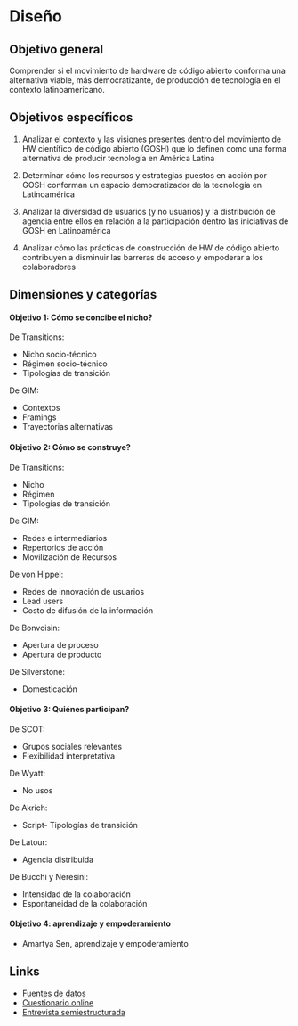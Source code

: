 # Diseño

## Objetivo general

Comprender si el movimiento de hardware de código abierto conforma una alternativa viable, más democratizante, de producción de tecnología en el contexto latinoamericano.

## Objetivos específicos

1. Analizar el contexto y las visiones presentes dentro del movimiento de HW científico de código abierto (GOSH) que lo definen como una forma alternativa de producir tecnología en América Latina

2. Determinar cómo los recursos y estrategias puestos en acción por GOSH conforman un espacio democratizador de la tecnología en Latinoamérica

3. Analizar la diversidad de usuarios (y no usuarios) y la distribución de agencia entre ellos en relación a la participación dentro las iniciativas de GOSH en Latinoamérica

4. Analizar cómo las prácticas de construcción de HW de código abierto contribuyen a disminuir las barreras de acceso y empoderar a los colaboradores


## Dimensiones y categorías

#### Objetivo 1: Cómo se concibe el nicho?

De Transitions:    

- Nicho socio-técnico
- Régimen socio-técnico
- Tipologías de transición

De GIM:    

- Contextos 
- Framings
- Trayectorias alternativas


#### Objetivo 2: Cómo se construye?

De Transitions:

- Nicho
- Régimen
- Tipologías de transición

De GIM:

- Redes e intermediarios
- Repertorios de acción
- Movilización de Recursos 

De von Hippel: 

- Redes de innovación de usuarios
- Lead users
- Costo de difusión de la información 

De Bonvoisin:

- Apertura de proceso
- Apertura de producto 

De Silverstone: 

- Domesticación 


#### Objetivo 3: Quiénes participan? 

De SCOT:

- Grupos sociales relevantes
- Flexibilidad interpretativa

De Wyatt:

- No usos

De Akrich:

- Script- Tipologías de transición

De Latour:

- Agencia distribuida 

De Bucchi y Neresini:

- Intensidad de la colaboración
- Espontaneidad de la colaboración 


#### Objetivo 4: aprendizaje y empoderamiento

- Amartya Sen, aprendizaje y empoderamiento



## Links 
- [Fuentes de datos](anexos/fuentes.md)
- [Cuestionario online](anexos/cuestionario_online.md)
- [Entrevista semiestructurada](anexos/semiestructurada.md)


